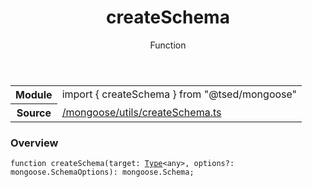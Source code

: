
<header class="symbol-info-header"><h1 id="createschema">createSchema</h1><label class="symbol-info-type-label function">Function</label></header>
<!-- summary -->
<section class="symbol-info"><table class="is-full-width"><tbody><tr><th>Module</th><td><div class="lang-typescript"><span class="token keyword">import</span> { createSchema }&nbsp;<span class="token keyword">from</span>&nbsp;<span class="token string">"@tsed/mongoose"</span></div></td></tr><tr><th>Source</th><td><a href="https://github.com/Romakita/ts-express-decorators/blob/v4.13.2/src//mongoose/utils/createSchema.ts#L0-L0">/mongoose/utils/createSchema.ts</a></td></tr></tbody></table></section>
<!-- overview -->


### Overview


<pre><code class="typescript-lang ">function <span class="token function">createSchema</span><span class="token punctuation">(</span>target<span class="token punctuation">:</span> <a href="#api/core/type"><span class="token">Type</span></a><<span class="token keyword">any</span>><span class="token punctuation">,</span> options?<span class="token punctuation">:</span> mongoose.SchemaOptions<span class="token punctuation">)</span><span class="token punctuation">:</span> mongoose.Schema<span class="token punctuation">;</span></code></pre>


<!-- Parameters -->

<!-- Description -->

<!-- Members -->

